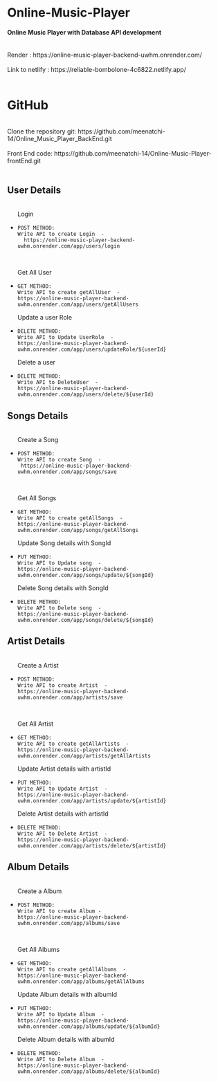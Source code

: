 # Online-Music-Player

<h4>Online Music Player with Database API development</h4>
<br>
 Render : https://online-music-player-backend-uwhm.onrender.com/
<br>
<br>
Link to netlify : https://reliable-bombolone-4c6822.netlify.app/
<br><br>

# GitHub

<br>
Clone the repository git: https://github.com/meenatchi-14/Online_Music_Player_BackEnd.git
<br>
<br>
Front End code: https://github.com/meenatchi-14/Online-Music-Player-frontEnd.git
<br>
<br>

## User Details

<ul>
<br>
Login
<li>
    
    POST METHOD:
    Write API to create Login  -  
      https://online-music-player-backend-uwhm.onrender.com/app/users/login
</li>
<br>

Get All User

<li>

    GET METHOD:
    Write API to create getAllUser  -
    https://online-music-player-backend-uwhm.onrender.com/app/users/getAllUsers

</li>
 Update a user Role
<li>

    DELETE METHOD:
    Write API to Update UserRole  -
    https://online-music-player-backend-uwhm.onrender.com/app/users/updateRole/${userId}

</li>
 
 Delete a user
<li>

    DELETE METHOD:
    Write API to DeleteUser  -
    https://online-music-player-backend-uwhm.onrender.com/app/users/delete/${userId}

</li>

</ul>

## Songs Details

<ul>
<br>
Create a Song
<li>
    
    POST METHOD:
    Write API to create Song  -  
     https://online-music-player-backend-uwhm.onrender.com/app/songs/save
     
</li>
<br>

Get All Songs

<li>

    GET METHOD:
    Write API to create getAllSongs  -
    https://online-music-player-backend-uwhm.onrender.com/app/songs/getAllSongs

</li>
 Update Song details with SongId
<li>

    PUT METHOD:
    Write API to Update song  -
    https://online-music-player-backend-uwhm.onrender.com/app/songs/update/${songId}

</li>
 
 Delete Song details with SongId
<li>

    DELETE METHOD:
    Write API to Delete song  -
    https://online-music-player-backend-uwhm.onrender.com/app/songs/delete/${songId}

</li>

</ul>

## Artist Details

<ul>
<br>
Create a Artist
<li>
    
    POST METHOD:
    Write API to create Artist  -  
    https://online-music-player-backend-uwhm.onrender.com/app/artists/save
     
</li>
<br>

Get All Artist

<li>

    GET METHOD:
    Write API to create getAllArtists  -
    https://online-music-player-backend-uwhm.onrender.com/app/artists/getAllArtists

</li>
 Update Artist details with artistId
<li>

    PUT METHOD:
    Write API to Update Artist  -
    https://online-music-player-backend-uwhm.onrender.com/app/artists/update/${artistId}

</li>
 
 Delete Artist details with artistId
<li>

    DELETE METHOD:
    Write API to Delete Artist  -
    https://online-music-player-backend-uwhm.onrender.com/app/artists/delete/${artistId}

</li>

</ul>

## Album Details

<ul>
<br>
Create a Album
<li>
    
    POST METHOD:
    Write API to create Album -  
    https://online-music-player-backend-uwhm.onrender.com/app/albums/save
     
</li>
<br>

Get All Albums

<li>

    GET METHOD:
    Write API to create getAllAlbums  -
    https://online-music-player-backend-uwhm.onrender.com/app/albums/getAllAlbums

</li>
 Update Album details with albumId
<li>

    PUT METHOD:
    Write API to Update Album  -
    https://online-music-player-backend-uwhm.onrender.com/app/albums/update/${albumId}

</li>
 
 Delete Album details with albumId
<li>

    DELETE METHOD:
    Write API to Delete Album  -
    https://online-music-player-backend-uwhm.onrender.com/app/albums/delete/${albumId}

</li>

</ul>

